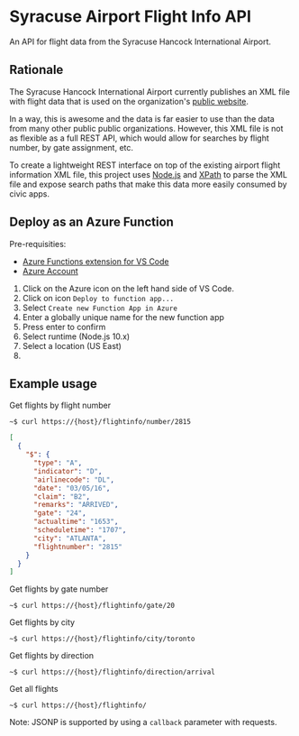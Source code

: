 # Syracuse Airport Flight Info API

An API for flight data from the Syracuse Hancock International Airport.

## Rationale

The Syracuse Hancock International Airport currently publishes an XML file with flight data that is used on the organization's [public website](http://www.syrairport.org/).

In a way, this is awesome and the data is far easier to use than the data from many other public public organizations. However, this XML file is not as flexible as a full REST API, which would allow for searches by flight number, by gate assignment, etc.

To create a lightweight REST interface on top of the existing airport flight information XML file, this project uses [Node.js](https://nodejs.org/en/) and [XPath](https://www.npmjs.com/package/xml2js-xpath) to parse the XML file and expose search paths that make this data more easily consumed by civic apps.

## Deploy as an Azure Function

Pre-requisities: 
* [Azure Functions extension for VS Code](https://marketplace.visualstudio.com/items?itemName=ms-azuretools.vscode-azurefunctions)
* [Azure Account](https://azure.microsoft.com/en-us/)

1. Click on the Azure icon on the left hand side of VS Code.
2. Click on icon `Deploy to function app...`
3. Select `Create new Function App in Azure`
4. Enter a globally unique name for the new function app
5. Press enter to confirm
6. Select runtime (Node.js 10.x)
7. Select a location (US East)
8. 


## Example usage

Get flights by flight number

```curl
~$ curl https://{host}/flightinfo/number/2815
```

```json
[
  {
    "$": {
      "type": "A",
      "indicator": "D",
      "airlinecode": "DL",
      "date": "03/05/16",
      "claim": "B2",
      "remarks": "ARRIVED",
      "gate": "24",
      "actualtime": "1653",
      "scheduletime": "1707",
      "city": "ATLANTA",
      "flightnumber": "2815"
    }
  }
]
```

Get flights by gate number

```curl
~$ curl https://{host}/flightinfo/gate/20
```

Get flights by city

```curl
~$ curl https://{host}/flightinfo/city/toronto
```

Get flights by direction

```curl
~$ curl https://{host}/flightinfo/direction/arrival
```
Get all flights

```curl
~$ curl https://{host}/flightinfo/
```

Note: JSONP is supported by using a ```callback``` parameter with requests.
